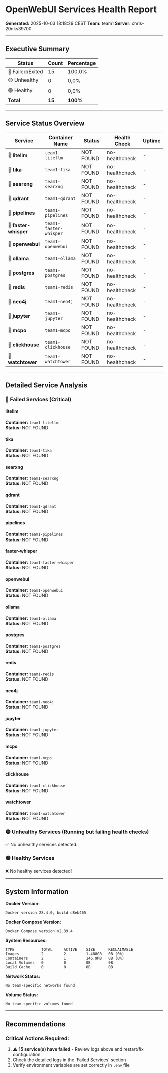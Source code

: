 # OpenWebUI Services Health Report

**Generated:** 2025-10-03 18:18:29 CEST
**Team:** team1
**Server:** chris-20nks39700

---

## Executive Summary


| Status | Count | Percentage |
|--------|-------|------------|
| 🔴 Failed/Exited | 15 | 100,0% |
| 🟡 Unhealthy | 0 | 0,0% |
| 🟢 Healthy | 0 | 0,0% |
| **Total** | **15** | **100%** |

---

## Service Status Overview


| Service | Container Name | Status | Health Check | Uptime |
|---------|---------------|---------|--------------|--------|
| 🔴 **litellm** | `team1-litellm` | NOT FOUND | no-healthcheck | - |
| 🔴 **tika** | `team1-tika` | NOT FOUND | no-healthcheck | - |
| 🔴 **searxng** | `team1-searxng` | NOT FOUND | no-healthcheck | - |
| 🔴 **qdrant** | `team1-qdrant` | NOT FOUND | no-healthcheck | - |
| 🔴 **pipelines** | `team1-pipelines` | NOT FOUND | no-healthcheck | - |
| 🔴 **faster-whisper** | `team1-faster-whisper` | NOT FOUND | no-healthcheck | - |
| 🔴 **openwebui** | `team1-openwebui` | NOT FOUND | no-healthcheck | - |
| 🔴 **ollama** | `team1-ollama` | NOT FOUND | no-healthcheck | - |
| 🔴 **postgres** | `team1-postgres` | NOT FOUND | no-healthcheck | - |
| 🔴 **redis** | `team1-redis` | NOT FOUND | no-healthcheck | - |
| 🔴 **neo4j** | `team1-neo4j` | NOT FOUND | no-healthcheck | - |
| 🔴 **jupyter** | `team1-jupyter` | NOT FOUND | no-healthcheck | - |
| 🔴 **mcpo** | `team1-mcpo` | NOT FOUND | no-healthcheck | - |
| 🔴 **clickhouse** | `team1-clickhouse` | NOT FOUND | no-healthcheck | - |
| 🔴 **watchtower** | `team1-watchtower` | NOT FOUND | no-healthcheck | - |

---

## Detailed Service Analysis


### 🔴 Failed Services (Critical)


#### litellm

**Container:** `team1-litellm`  
**Status:** NOT FOUND  


#### tika

**Container:** `team1-tika`  
**Status:** NOT FOUND  


#### searxng

**Container:** `team1-searxng`  
**Status:** NOT FOUND  


#### qdrant

**Container:** `team1-qdrant`  
**Status:** NOT FOUND  


#### pipelines

**Container:** `team1-pipelines`  
**Status:** NOT FOUND  


#### faster-whisper

**Container:** `team1-faster-whisper`  
**Status:** NOT FOUND  


#### openwebui

**Container:** `team1-openwebui`  
**Status:** NOT FOUND  


#### ollama

**Container:** `team1-ollama`  
**Status:** NOT FOUND  


#### postgres

**Container:** `team1-postgres`  
**Status:** NOT FOUND  


#### redis

**Container:** `team1-redis`  
**Status:** NOT FOUND  


#### neo4j

**Container:** `team1-neo4j`  
**Status:** NOT FOUND  


#### jupyter

**Container:** `team1-jupyter`  
**Status:** NOT FOUND  


#### mcpo

**Container:** `team1-mcpo`  
**Status:** NOT FOUND  


#### clickhouse

**Container:** `team1-clickhouse`  
**Status:** NOT FOUND  


#### watchtower

**Container:** `team1-watchtower`  
**Status:** NOT FOUND  


### 🟡 Unhealthy Services (Running but failing health checks)

✅ No unhealthy services detected.

### 🟢 Healthy Services

❌ No healthy services detected!

---

## System Information

**Docker Version:**
```
Docker version 28.4.0, build d8eb465
```

**Docker Compose Version:**
```
Docker Compose version v2.39.4
```

**System Resources:**
```
TYPE            TOTAL     ACTIVE    SIZE      RECLAIMABLE
Images          2         2         1.488GB   0B (0%)
Containers      2         1         146.9MB   0B (0%)
Local Volumes   0         0         0B        0B
Build Cache     0         0         0B        0B
```

**Network Status:**
```
No team-specific networks found
```

**Volume Status:**
```
No team-specific volumes found
```

---

## Recommendations


### Critical Actions Required:

1. ⚠️ **15 service(s) have failed** - Review logs above and restart/fix configuration
2. Check the detailed logs in the 'Failed Services' section
3. Verify environment variables are set correctly in `.env` file
